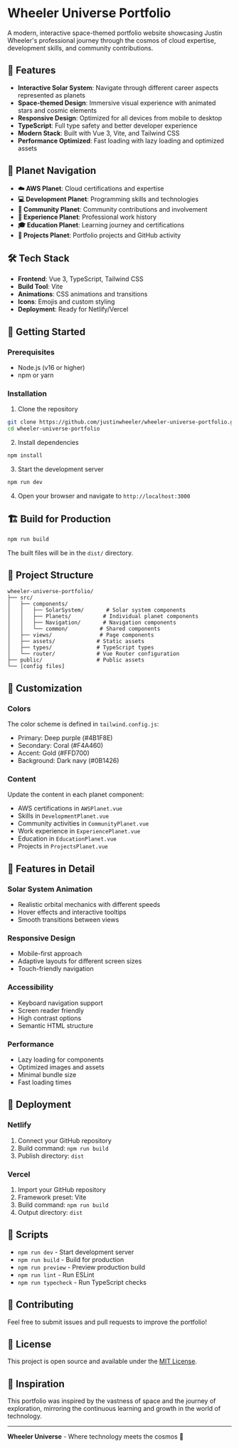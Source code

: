 # Wheeler Universe Portfolio

A modern, interactive space-themed portfolio website showcasing Justin Wheeler's professional journey through the cosmos of cloud expertise, development skills, and community contributions.

## 🚀 Features

- **Interactive Solar System**: Navigate through different career aspects represented as planets
- **Space-themed Design**: Immersive visual experience with animated stars and cosmic elements
- **Responsive Design**: Optimized for all devices from mobile to desktop
- **TypeScript**: Full type safety and better developer experience
- **Modern Stack**: Built with Vue 3, Vite, and Tailwind CSS
- **Performance Optimized**: Fast loading with lazy loading and optimized assets

## 🌌 Planet Navigation

- **☁️ AWS Planet**: Cloud certifications and expertise
- **💻 Development Planet**: Programming skills and technologies
- **🤝 Community Planet**: Community contributions and involvement
- **🏢 Experience Planet**: Professional work history
- **🎓 Education Planet**: Learning journey and certifications
- **🚀 Projects Planet**: Portfolio projects and GitHub activity

## 🛠️ Tech Stack

- **Frontend**: Vue 3, TypeScript, Tailwind CSS
- **Build Tool**: Vite
- **Animations**: CSS animations and transitions
- **Icons**: Emojis and custom styling
- **Deployment**: Ready for Netlify/Vercel

## 🚀 Getting Started

### Prerequisites

- Node.js (v16 or higher)
- npm or yarn

### Installation

1. Clone the repository

```bash
git clone https://github.com/justinwheeler/wheeler-universe-portfolio.git
cd wheeler-universe-portfolio
```

2. Install dependencies

```bash
npm install
```

3. Start the development server

```bash
npm run dev
```

4. Open your browser and navigate to `http://localhost:3000`

## 🏗️ Build for Production

```bash
npm run build
```

The built files will be in the `dist/` directory.

## 📁 Project Structure

```
wheeler-universe-portfolio/
├── src/
│   ├── components/
│   │   ├── SolarSystem/       # Solar system components
│   │   ├── Planets/          # Individual planet components
│   │   ├── Navigation/       # Navigation components
│   │   └── common/          # Shared components
│   ├── views/               # Page components
│   ├── assets/             # Static assets
│   ├── types/              # TypeScript types
│   └── router/             # Vue Router configuration
├── public/                 # Public assets
└── [config files]
```

## 🎨 Customization

### Colors

The color scheme is defined in `tailwind.config.js`:

- Primary: Deep purple (#4B1F8E)
- Secondary: Coral (#F4A460)
- Accent: Gold (#FFD700)
- Background: Dark navy (#0B1426)

### Content

Update the content in each planet component:

- AWS certifications in `AWSPlanet.vue`
- Skills in `DevelopmentPlanet.vue`
- Community activities in `CommunityPlanet.vue`
- Work experience in `ExperiencePlanet.vue`
- Education in `EducationPlanet.vue`
- Projects in `ProjectsPlanet.vue`

## 🌟 Features in Detail

### Solar System Animation

- Realistic orbital mechanics with different speeds
- Hover effects and interactive tooltips
- Smooth transitions between views

### Responsive Design

- Mobile-first approach
- Adaptive layouts for different screen sizes
- Touch-friendly navigation

### Accessibility

- Keyboard navigation support
- Screen reader friendly
- High contrast options
- Semantic HTML structure

### Performance

- Lazy loading for components
- Optimized images and assets
- Minimal bundle size
- Fast loading times

## 🚀 Deployment

### Netlify

1. Connect your GitHub repository
2. Build command: `npm run build`
3. Publish directory: `dist`

### Vercel

1. Import your GitHub repository
2. Framework preset: Vite
3. Build command: `npm run build`
4. Output directory: `dist`

## 📝 Scripts

- `npm run dev` - Start development server
- `npm run build` - Build for production
- `npm run preview` - Preview production build
- `npm run lint` - Run ESLint
- `npm run typecheck` - Run TypeScript checks

## 🤝 Contributing

Feel free to submit issues and pull requests to improve the portfolio!

## 📄 License

This project is open source and available under the [MIT License](LICENSE).

## 🌟 Inspiration

This portfolio was inspired by the vastness of space and the journey of exploration, mirroring the continuous learning and growth in the world of technology.

---

**Wheeler Universe** - Where technology meets the cosmos 🌌
